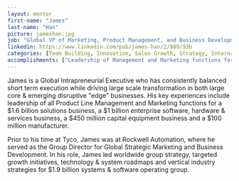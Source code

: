 ```yaml
---
layout: mentor
first-name: "James"
last-name: "Han"
picture: jameshan.jpg
job: "Global VP of Marketing, Product Management, and Business Development for Tyco"
linkedin: https://www.linkedin.com/pub/james-han/2/989/93b
categories: [Team Building, Innovation, Sales Growth, Strategy, Internal Innovation, Product Management, Global Development, Electronics, Leadership]
accomplishments: ["Leadership of Management and Marketing functions for a $3.1B product portfolio","Earned Tyco 14 major innovation awards","Expert in Internal Innovation"]
---
```

James is a Global Intrapreneurial Executive who has consistently balanced short term execution while driving large scale transformation in both large core & emerging disruptive "edge" businesses. His key experiences include leadership of all Product Line Management and Marketing functions for a $1.6 billion solutions business, a $1 billion enterprise software, hardware & services business, a $450 million capital equipment business and a $100 million manufacturer. 

Prior to his time at Tyco, James was at Rockwell Automation, where he served as the Group Director for Global Strategic Marketing and Business Development. In his role, James led worldwide group strategy, targeted growth initiatives, technology & system roadmaps and vertical industry strategies for $1.9 billion systems & software operating group.
